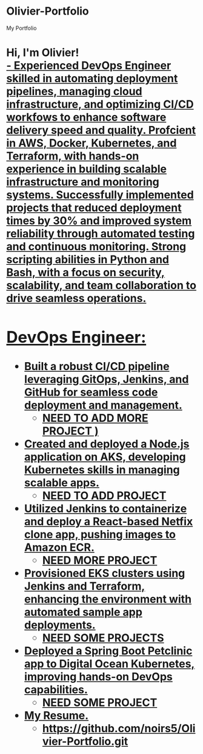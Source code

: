 # Olivier-Portfolio
My Portfolio
<h1>Hi, I'm Olivier! <br/><a href="https://github.com/noirs5/Olivier-Portfolio.git">
- Experienced DevOps Engineer skilled in automating deployment pipelines, managing
cloud infrastructure, and optimizing CI/CD workfows to enhance software delivery
speed and quality. Profcient in AWS, Docker, Kubernetes, and Terraform, with
hands-on experience in building scalable infrastructure and monitoring systems.
Successfully implemented projects that reduced deployment times by 30% and
improved system reliability through automated testing and continuous monitoring.
Strong scripting abilities in Python and Bash, with a focus on security, scalability, and
team collaboration to drive seamless operations.

<h2> DevOps Engineer:</h2>

- <b> Built a robust CI/CD pipeline leveraging GitOps, Jenkins, and GitHub for
seamless code deployment and management.</b>
  - NEED TO ADD MORE PROJECT )
- <b> Created and deployed a Node.js application on AKS, developing Kubernetes
skills in managing scalable apps.</b>
  - NEED TO ADD PROJECT 
- <b> Utilized Jenkins to containerize and deploy a React-based Netfix clone app,
pushing images to Amazon ECR.</b>
  - NEED MORE PROJECT 
- <b> Provisioned EKS clusters using Jenkins and Terraform, enhancing the
environment with automated sample app deployments.</b>
  - NEED SOME PROJECTS
- <b> Deployed a Spring Boot Petclinic app to Digital Ocean Kubernetes, improving
hands-on DevOps capabilities.</b>
  - NEED SOME PROJECT
- <b> My Resume.</b>
  - https://github.com/noirs5/Olivier-Portfolio.git








